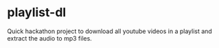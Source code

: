 # playlist-dl
Quick hackathon project to download all youtube videos in a playlist and extract the audio to mp3 files.
